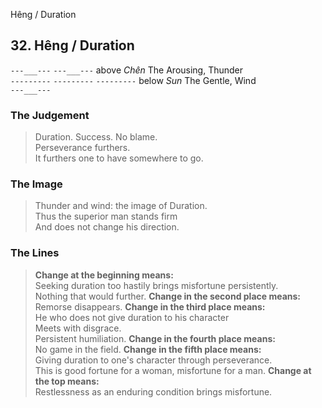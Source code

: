 Hêng / Duration
## 32. Hêng / Duration
``---___---``
``---___---`` above _Chên_ The Arousing, Thunder  
``---------``
``---------``
``---------`` below _Sun_ The Gentle, Wind  
``---___---``
### The Judgement
> Duration. Success. No blame.  
 Perseverance furthers.  
 It furthers one to have somewhere to go.
### The Image
> Thunder and wind: the image of Duration.  
 Thus the superior man stands firm  
 And does not change his direction.
### The Lines

 > **Change at the beginning means:**  
 Seeking duration too hastily brings misfortune persistently.  
 Nothing that would further.
 > **Change in the second place means:**  
 Remorse disappears.
 > **Change in the third place means:**  
 He who does not give duration to his character  
 Meets with disgrace.  
 Persistent humiliation.
 > **Change in the fourth place means:**  
 No game in the field.
 > **Change in the fifth place means:**  
 Giving duration to one's character through perseverance.  
 This is good fortune for a woman, misfortune for a man.
 > **Change at the top means:**  
 Restlessness as an enduring condition brings misfortune.



